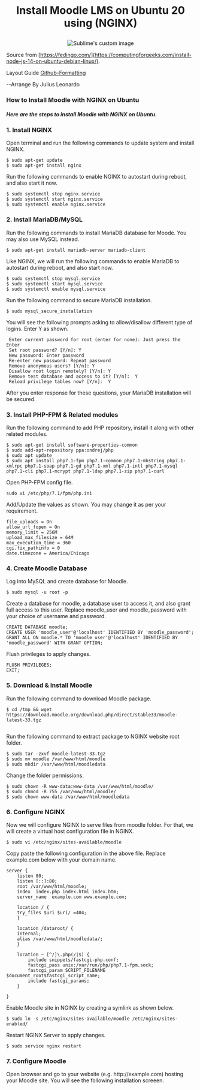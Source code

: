 <h1><p align="center">
Install Moodle LMS on Ubuntu 20 using (NGINX)
</p></h1>

<p align="center">
  <img src="https://moodle.org/theme/image.php/moodleorg/theme_moodleorg/1642682278/moodle_logo_small" alt="Sublime's custom image"/>
</p>

Source from [https://fedingo.com/](https://computingforgeeks.com/install-node-js-14-on-ubuntu-debian-linux/).

Layout Guide [Github-Formatting](https://docs.github.com/en/get-started/writing-on-github/getting-started-with-writing-and-formatting-on-github/basic-writing-and-formatting-syntax)

--Arrange By Julius Leonardo


<h3><p align="left">
How to Install Moodle with NGINX on Ubuntu <br>
</p></h3>

<h5><p>
Here are the steps to install Moodle with NGINX on Ubuntu.
</p><h5>

### 1. Install NGINX
  <p>Open terminal and run the following commands to update system and install NGINX.</p>

```
$ sudo apt-get update
$ sudo apt-get install nginx
```
  <p>Run the following commands to enable NGINX to autostart during reboot, and also start it now.</p>
  
```
$ sudo systemctl stop nginx.service 
$ sudo systemctl start nginx.service 
$ sudo systemctl enable nginx.service
```
  
### 2. Install MariaDB/MySQL
  <p>Run the following commands to install MariaDB database for Moode. You may also use MySQL instead.</p>

```
$ sudo apt-get install mariadb-server mariadb-client
```  
  <p>Like NGINX, we will run the following commands to enable MariaDB to autostart during reboot, and also start now.</p>
  
```
$ sudo systemctl stop mysql.service 
$ sudo systemctl start mysql.service 
$ sudo systemctl enable mysql.service
```
  <p>Run the following command to secure MariaDB installation.</p>
  
```
$ sudo mysql_secure_installation
```  
  <p>You will see the following prompts asking to allow/disallow different type of logins. Enter Y as shown.</p>

```
 Enter current password for root (enter for none): Just press the Enter
 Set root password? [Y/n]: Y
 New password: Enter password
 Re-enter new password: Repeat password
 Remove anonymous users? [Y/n]: Y
 Disallow root login remotely? [Y/n]: Y
 Remove test database and access to it? [Y/n]:  Y
 Reload privilege tables now? [Y/n]:  Y
```
  <p>After you enter response for these questions, your MariaDB installation will be secured.</p>
  
### 3. Install PHP-FPM & Related modules
<p>Run the following command to add PHP repository, install it along with other related modules.  </p>

```
$ sudo apt-get install software-properties-common
$ sudo add-apt-repository ppa:ondrej/php
$ sudo apt update
$ sudo apt install php7.1-fpm php7.1-common php7.1-mbstring php7.1-xmlrpc php7.1-soap php7.1-gd php7.1-xml php7.1-intl php7.1-mysql php7.1-cli php7.1-mcrypt php7.1-ldap php7.1-zip php7.1-curl
```
  
  <p>Open PHP-FPM config file.</p>
  
  ```
  sudo vi /etc/php/7.1/fpm/php.ini
  
  ```
  <p>Add/Update the values as shown. You may change it as per your requirement.</p>
  
```
file_uploads = On 
allow_url_fopen = On 
memory_limit = 256M 
upload_max_filesize = 64M 
max_execution_time = 360 
cgi.fix_pathinfo = 0 
date.timezone = America/Chicago
```
  
### 4. Create Moodle Database
  <p>Log into MySQL and create database for Moodle.</p>

  ```
$ sudo mysql -u root -p
```

<p>Create a database for moodle, a database user to access it, and also grant full access to this user. Replace moodle_user and moodle_password with your choice of username and password.</p>
  
```
CREATE DATABASE moodle;
CREATE USER 'moodle_user'@'localhost' IDENTIFIED BY 'moodle_password';
GRANT ALL ON moodle.* TO 'moodle_user'@'localhost' IDENTIFIED BY 'moodle_password' WITH GRANT OPTION;
```
  <p>Flush privileges to apply changes.</p>

```
FLUSH PRIVILEGES; 
EXIT;
```

### 5. Download & Install Moodle
 <p>Run the following command to download Moodle package.</p>
  
```
$ cd /tmp && wget https://download.moodle.org/download.php/direct/stable33/moodle-latest-33.tgz
 
```
   <p>Run the following command to extract package to NGINX website root folder.</p>
 
```  
$ sudo tar -zxvf moodle-latest-33.tgz 
$ sudo mv moodle /var/www/html/moodle 
$ sudo mkdir /var/www/html/moodledata
```
  <p>Change the folder permissions.</p>

```
$ sudo chown -R www-data:www-data /var/www/html/moodle/ 
$ sudo chmod -R 755 /var/www/html/moodle/ 
$ sudo chown www-data /var/www/html/moodledata
```
### 6. Configure NGINX
<p>Now we will configure NGINX to serve files from moodle folder. For that, we will create a virtual host configuration file in NGINX.</p>

```
$ sudo vi /etc/nginx/sites-available/moodle
```  
<p>Copy paste the following configuration in the above file. Replace example.com below with your domain name.</p>

```
server {
    listen 80;
    listen [::]:80;
    root /var/www/html/moodle;
    index  index.php index.html index.htm;
    server_name  example.com www.example.com;

    location / {
    try_files $uri $uri/ =404;        
    }
 
    location /dataroot/ {
    internal;
    alias /var/www/html/moodledata/;
    }

    location ~ [^/]\.php(/|$) {
        include snippets/fastcgi-php.conf;
        fastcgi_pass unix:/var/run/php/php7.1-fpm.sock;
        fastcgi_param SCRIPT_FILENAME $document_root$fastcgi_script_name;
        include fastcgi_params;
    }

}
```

  <p>Enable Moodle site in NGINX by creating a symlink as shown below.</p>

```
$ sudo ln -s /etc/nginx/sites-available/moodle /etc/nginx/sites-enabled/
```

  <p>Restart NGINX Server to apply changes.</p>

```
$ sudo service nginx restart
```
### 7. Configure Moodle

<p>Open browser and go to your website (e.g. http://example.com) hosting your Moodle site. You will see the following installation screeen.</p>
